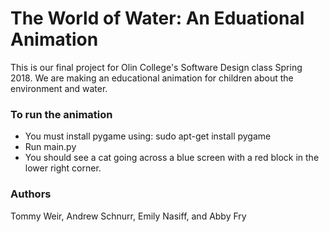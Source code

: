 # The World of Water: An Eduational Animation
This is our final project for Olin College's Software Design class Spring 2018. We are making an educational animation for children about the environment and water.
### To run the animation
* You must install pygame using:  sudo apt-get install pygame
* Run main.py
* You should see a cat going across a blue screen with a red block in the lower right corner.
### Authors
Tommy Weir, Andrew Schnurr, Emily Nasiff, and Abby Fry
